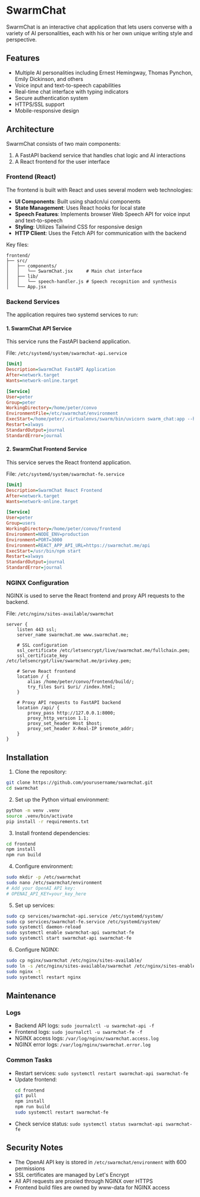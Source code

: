 # SwarmChat

SwarmChat is an interactive chat application that lets users converse with a variety of AI personalities, each with his or her own unique writing style and perspective.

## Features

- Multiple AI personalities including Ernest Hemingway, Thomas Pynchon, Emily Dickinson, and others
- Voice input and text-to-speech capabilities
- Real-time chat interface with typing indicators
- Secure authentication system
- HTTPS/SSL support
- Mobile-responsive design

## Architecture

SwarmChat consists of two main components:
1. A FastAPI backend service that handles chat logic and AI interactions
2. A React frontend for the user interface

### Frontend (React)

The frontend is built with React and uses several modern web technologies:

- **UI Components**: Built using shadcn/ui components
- **State Management**: Uses React hooks for local state
- **Speech Features**: Implements browser Web Speech API for voice input and text-to-speech
- **Styling**: Utilizes Tailwind CSS for responsive design
- **HTTP Client**: Uses the Fetch API for communication with the backend

Key files:
```
frontend/
├── src/
│   ├── components/
│   │   └── SwarmChat.jsx     # Main chat interface
│   ├── lib/
│   │   └── speech-handler.js # Speech recognition and synthesis
│   └── App.jsx
```

### Backend Services

The application requires two systemd services to run:

#### 1. SwarmChat API Service

This service runs the FastAPI backend application.

File: `/etc/systemd/system/swarmchat-api.service`
```ini
[Unit]
Description=SwarmChat FastAPI Application
After=network.target
Wants=network-online.target

[Service]
User=peter
Group=peter
WorkingDirectory=/home/peter/convo
EnvironmentFile=/etc/swarmchat/environment
ExecStart=/home/peter/.virtualenvs/swarm/bin/uvicorn swarm_chat:app --host 127.0.0.1 --port 8000 --log-level info
Restart=always
StandardOutput=journal
StandardError=journal
```

#### 2. SwarmChat Frontend Service

This service serves the React frontend application.

File: `/etc/systemd/system/swarmchat-fe.service`
```ini
[Unit]
Description=SwarmChat React Frontend
After=network.target
Wants=network-online.target

[Service]
User=peter
Group=users
WorkingDirectory=/home/peter/convo/frontend
Environment=NODE_ENV=production
Environment=PORT=3000
Environment=REACT_APP_API_URL=https://swarmchat.me/api
ExecStart=/usr/bin/npm start
Restart=always
StandardOutput=journal
StandardError=journal
```

### NGINX Configuration

NGINX is used to serve the React frontend and proxy API requests to the backend.

File: `/etc/nginx/sites-available/swarmchat`
```nginx
server {
    listen 443 ssl;
    server_name swarmchat.me www.swarmchat.me;

    # SSL configuration
    ssl_certificate /etc/letsencrypt/live/swarmchat.me/fullchain.pem;
    ssl_certificate_key /etc/letsencrypt/live/swarmchat.me/privkey.pem;

    # Serve React frontend
    location / {
        alias /home/peter/convo/frontend/build/;
        try_files $uri $uri/ /index.html;
    }

    # Proxy API requests to FastAPI backend
    location /api/ {
        proxy_pass http://127.0.0.1:8000;
        proxy_http_version 1.1;
        proxy_set_header Host $host;
        proxy_set_header X-Real-IP $remote_addr;
    }
}
```

## Installation

1. Clone the repository:
```bash
git clone https://github.com/yourusername/swarmchat.git
cd swarmchat
```

2. Set up the Python virtual environment:
```bash
python -m venv .venv
source .venv/bin/activate
pip install -r requirements.txt
```

3. Install frontend dependencies:
```bash
cd frontend
npm install
npm run build
```

4. Configure environment:
```bash
sudo mkdir -p /etc/swarmchat
sudo nano /etc/swarmchat/environment
# Add your OpenAI API key:
# OPENAI_API_KEY=your_key_here
```

5. Set up services:
```bash
sudo cp services/swarmchat-api.service /etc/systemd/system/
sudo cp services/swarmchat-fe.service /etc/systemd/system/
sudo systemctl daemon-reload
sudo systemctl enable swarmchat-api swarmchat-fe
sudo systemctl start swarmchat-api swarmchat-fe
```

6. Configure NGINX:
```bash
sudo cp nginx/swarmchat /etc/nginx/sites-available/
sudo ln -s /etc/nginx/sites-available/swarmchat /etc/nginx/sites-enabled/
sudo nginx -t
sudo systemctl restart nginx
```

## Maintenance

### Logs
- Backend API logs: `sudo journalctl -u swarmchat-api -f`
- Frontend logs: `sudo journalctl -u swarmchat-fe -f`
- NGINX access logs: `/var/log/nginx/swarmchat.access.log`
- NGINX error logs: `/var/log/nginx/swarmchat.error.log`

### Common Tasks
- Restart services: `sudo systemctl restart swarmchat-api swarmchat-fe`
- Update frontend:
  ```bash
  cd frontend
  git pull
  npm install
  npm run build
  sudo systemctl restart swarmchat-fe
  ```
- Check service status: `sudo systemctl status swarmchat-api swarmchat-fe`

## Security Notes

- The OpenAI API key is stored in `/etc/swarmchat/environment` with 600 permissions
- SSL certificates are managed by Let's Encrypt
- All API requests are proxied through NGINX over HTTPS
- Frontend build files are owned by www-data for NGINX access

